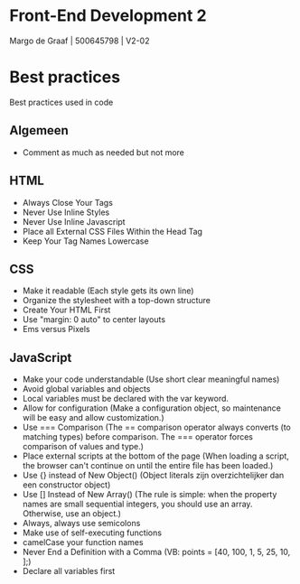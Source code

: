 # Front-End Development 2
Margo de Graaf | 500645798 | V2-02





# Best practices
Best practices used in code

## Algemeen
* Comment as much as needed but not more

## HTML
* Always Close Your Tags
* Never Use Inline Styles
* Never Use Inline Javascript
* Place all External CSS Files Within the Head Tag
* Keep Your Tag Names Lowercase

## CSS
* Make it readable (Each style gets its own line)
* Organize the stylesheet with a top-down structure
* Create Your HTML First
* Use "margin: 0 auto" to center layouts
* Ems versus Pixels

## JavaScript
* Make your code understandable (Use short clear meaningful names)
* Avoid global variables and objects
* Local variables must be declared with the var keyword. 
* Allow for configuration (Make a configuration object, so maintenance will be easy and allow customization.)
* Use === Comparison (The == comparison operator always converts (to matching types) before comparison. The === operator forces comparison of values and type.)
* Place external scripts at the bottom of the page (When loading a script, the browser can't continue on until the entire file has been loaded.)
* Use {} instead of New Object() (Object literals zijn overzichtelijker dan een constructor object)
* Use [] Instead of New Array() (The rule is simple: when the property names are small sequential integers, you should use an array. Otherwise, use an object.)
* Always, always use semicolons
* Make use of self-executing functions
* camelCase your function names
* Never End a Definition with a Comma (VB: points = [40, 100, 1, 5, 25, 10, ];)
* Declare all variables first





